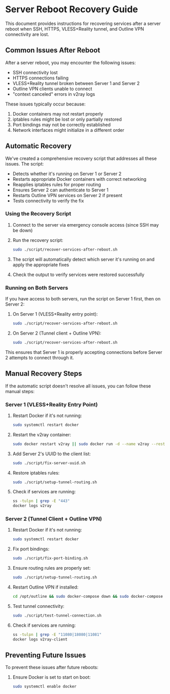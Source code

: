# Server Reboot Recovery Guide

This document provides instructions for recovering services after a server reboot when SSH, HTTPS, VLESS+Reality tunnel, and Outline VPN connectivity are lost.

## Common Issues After Reboot

After a server reboot, you may encounter the following issues:

- SSH connectivity lost
- HTTPS connections failing
- VLESS+Reality tunnel broken between Server 1 and Server 2
- Outline VPN clients unable to connect
- "context canceled" errors in v2ray logs

These issues typically occur because:

1. Docker containers may not restart properly
2. iptables rules might be lost or only partially restored
3. Port bindings may not be correctly established
4. Network interfaces might initialize in a different order

## Automatic Recovery

We've created a comprehensive recovery script that addresses all these issues. The script:

- Detects whether it's running on Server 1 or Server 2
- Restarts appropriate Docker containers with correct networking
- Reapplies iptables rules for proper routing
- Ensures Server 2 can authenticate to Server 1
- Restarts Outline VPN services on Server 2 if present
- Tests connectivity to verify the fix

### Using the Recovery Script

1. Connect to the server via emergency console access (since SSH may be down)
2. Run the recovery script:

   ```bash
   sudo ./script/recover-services-after-reboot.sh
   ```

3. The script will automatically detect which server it's running on and apply the appropriate fixes
4. Check the output to verify services were restored successfully

### Running on Both Servers

If you have access to both servers, run the script on Server 1 first, then on Server 2:

1. On Server 1 (VLESS+Reality entry point):
   ```bash
   sudo ./script/recover-services-after-reboot.sh
   ```

2. On Server 2 (Tunnel client + Outline VPN):
   ```bash
   sudo ./script/recover-services-after-reboot.sh
   ```

This ensures that Server 1 is properly accepting connections before Server 2 attempts to connect through it.

## Manual Recovery Steps

If the automatic script doesn't resolve all issues, you can follow these manual steps:

### Server 1 (VLESS+Reality Entry Point)

1. Restart Docker if it's not running:
   ```bash
   sudo systemctl restart docker
   ```

2. Restart the v2ray container:
   ```bash
   sudo docker restart v2ray || sudo docker run -d --name v2ray --restart always --network host -v /opt/v2ray/config.json:/etc/v2ray/config.json v2fly/v2fly-core:latest
   ```

3. Add Server 2's UUID to the client list:
   ```bash
   sudo ./script/fix-server-uuid.sh
   ```

4. Restore iptables rules:
   ```bash
   sudo ./script/setup-tunnel-routing.sh
   ```

5. Check if services are running:
   ```bash
   ss -tulpn | grep -E "443"
   docker logs v2ray
   ```

### Server 2 (Tunnel Client + Outline VPN)

1. Restart Docker if it's not running:
   ```bash
   sudo systemctl restart docker
   ```

2. Fix port bindings:
   ```bash
   sudo ./script/fix-port-binding.sh
   ```

3. Ensure routing rules are properly set:
   ```bash
   sudo ./script/setup-tunnel-routing.sh
   ```

4. Restart Outline VPN if installed:
   ```bash
   cd /opt/outline && sudo docker-compose down && sudo docker-compose up -d
   ```

5. Test tunnel connectivity:
   ```bash
   sudo ./script/test-tunnel-connection.sh
   ```

6. Check if services are running:
   ```bash
   ss -tulpn | grep -E "11080|18080|11081"
   docker logs v2ray-client
   ```

## Preventing Future Issues

To prevent these issues after future reboots:

1. Ensure Docker is set to start on boot:
   ```bash
   sudo systemctl enable docker
   ```

